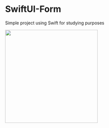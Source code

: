 # SwiftUI-Form
Simple project using Swift for studying purposes

<img src="https://user-images.githubusercontent.com/13970098/127570371-4c9c1819-8703-4d9a-baf0-6ccf6b3253df.png" width="300" />
